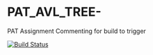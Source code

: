 # PAT_AVL_TREE-
PAT Assignment
Commenting for build to trigger

[![Build Status](https://app.travis-ci.com/Venkata-Seshadri-Kola/PAT_AVL_TREE-.svg?token=853CUspWEB9QK3pzuxE9&branch=main)](https://app.travis-ci.com/Venkata-Seshadri-Kola/PAT_AVL_TREE-)
